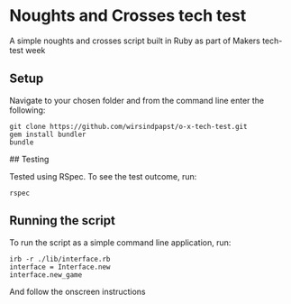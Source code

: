 # Noughts and Crosses tech test

A simple noughts and crosses script built in Ruby as part of Makers tech-test week

## Setup

Navigate to your chosen folder and from the command line enter the following:

```
git clone https://github.com/wirsindpapst/o-x-tech-test.git
gem install bundler
bundle
```

## Testing

Tested using RSpec. To see the test outcome, run:

```
rspec
```

## Running the script

To run the script as a simple command line application, run:

```
irb -r ./lib/interface.rb
interface = Interface.new
interface.new_game
```

And follow the onscreen instructions
